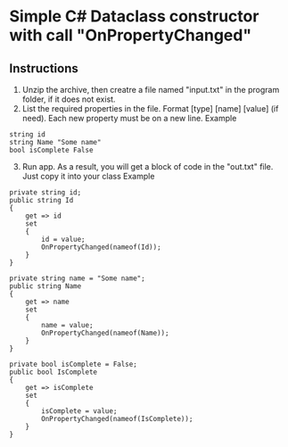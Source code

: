 # Simple C# Dataclass constructor with call "OnPropertyChanged"



## Instructions
1. Unzip the archive, then creatre a file named "input.txt" in the program folder, if it does not exist. 
2. List the required properties in the file. Format [type] [name] [value] (if need). Each new property must be on a new line. 
Example
```
string id  
string Name "Some name" 
bool isComplete False  
```
3. Run app. As a result, you will get a block of code in the "out.txt" file. Just copy it into your class
Example
```
private string id;
public string Id
{
    get => id
    set
    {
        id = value;
        OnPropertyChanged(nameof(Id));
    }
}

private string name = "Some name";
public string Name
{
    get => name
    set
    {
        name = value;
        OnPropertyChanged(nameof(Name));
    }
}

private bool isComplete = False;
public bool IsComplete
{
    get => isComplete
    set
    {
        isComplete = value;
        OnPropertyChanged(nameof(IsComplete));
    }
}
```
